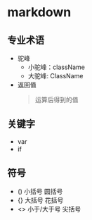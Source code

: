 # markdown

## 专业术语
* 驼峰
    * 小驼峰：className
    * 大驼峰: ClassName
* 返回值
    > 运算后得到的值

## 关键字
* var
* if

## 符号
* ()    小括号          圆括号
* {}    大括号          花括号
* <>    小于/大于号     尖括号